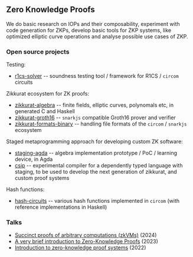 Zero Knowledge Proofs
---------------------

We do basic research on IOPs and their composability, experiment with code generation for ZKPs, develop basic tools for ZKP systems, like optimized elliptic curve operations and analyse possible use cases of ZKP.

### Open source projects

Testing:

- [r1cs-solver](https://github.com/faulhornlabs/r1cs-solver) -- soundness testing tool / framework for R1CS / `circom` circuits

Zikkurat ecosystem for ZK proofs:

- [zikkurat-algebra](https://github.com/faulhornlabs/zikkurat-algebra) -- finite fields, elliptic curves, polynomals etc, in generated C and Haskell
- [zikkurat-groth16](https://github.com/faulhornlabs/zikkurat-groth16) -- `snarkjs` compatible Groth16 prover and verifier
- [zikkurat-formats-binary](https://github.com/faulhornlabs/zikkurat-formats-binary) -- handling file formats of the `circom` / `snarkjs` ecosystem

Staged metaprogramming approach for developing custom ZK software:

- [staging-agda](https://github.com/faulhornlabs/staging-agda) -- algebra implementation prototype / PoC / learning device, in Agda
- [csip](https://github.com/faulhornlabs/csip) -- experimental compiler for a dependently typed language with staging, to be used to develop the next generation of zikkurat, and custom proof systems

Hash functions:

- [hash-circuits](https://github.com/faulhornlabs/hash-circuits) -- various hash functions implemented in `circom` (with reference implementations in Haskell)

### Talks

- [Succinct proofs of arbitrary computations (zkVMs)](https://github.com/bkomuves/slides/blob/master/computer_science/zkvm_talk_2024.pdf) (2024)
- [A very brief introduction to Zero-Knowledge Proofs](https://github.com/bkomuves/slides/blob/master/computer_science/bme_zk_talk_2023.pdf) (2023)
- [Introduction to zero-knowledge proof systems](https://github.com/bkomuves/slides/blob/master/computer_science/zk_proofs_intro_2022.pdf) (2022)
